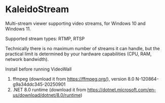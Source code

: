 # KaleidoStream

Multi-stream viewer supporting video streams, for Windows 10 and Windows 11.

Supported stream types: RTMP, RTSP

Technically there is no maximum number of streams it can handle, but the practical limit is determined by your hardware capabilities (CPU, RAM, network bandwidth).

Install before running VideoWall
1. ffmpeg (download it from https://ffmpeg.org/), version 8.0 N-120864-g9a34ddc345-20250901
1. .NET 8.0 runtime (download it from https://dotnet.microsoft.com/en-us/download/dotnet/8.0/runtime)
